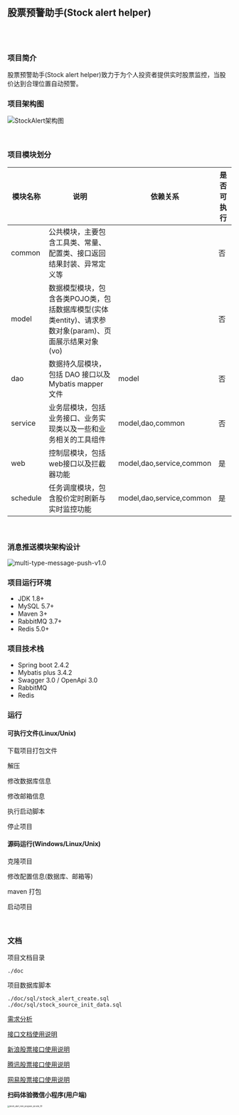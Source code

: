 ## 股票预警助手(Stock alert helper)  


​    
​    
### 项目简介  

股票预警助手(Stock alert helper)致力于为个人投资者提供实时股票监控，当股价达到合理位置自动预警。  

### 项目架构图  

![StockAlert架构图](https://cdn.jsdelivr.net/gh/Flying9001/images/pic/20210707112248.jpg)

​     

### 项目模块划分  

| 模块名称 | 说明                                                         | 依赖关系                 | 是否可执行 |
| -------- | ------------------------------------------------------------ | ------------------------ | ---------- |
| common   | 公共模块，主要包含工具类、常量、配置类、接口返回结果封装、异常定义等 |                          | 否         |
| model    | 数据模型模块，包含各类POJO类，包括数据库模型(实体类entity)、请求参数对象(param)、页面展示结果对象(vo) |                          | 否         |
| dao      | 数据持久层模块，包括 DAO 接口以及 Mybatis mapper 文件        | model                    | 否         |
| service  | 业务层模块，包括业务接口、业务实现类以及一些和业务相关的工具组件 | model,dao,common         | 否         |
| web      | 控制层模块，包括web接口以及拦截器功能                        | model,dao,service,common | 是         |
| schedule | 任务调度模块，包含股价定时刷新与实时监控功能                 | model,dao,service,common | 是         |

​    

### 消息推送模块架构设计

![multi-type-message-push-v1.0](https://cdn.jsdelivr.net/gh/Flying9001/images/pic2023/multi-type-message-push-v1.0.jpg)



### 项目运行环境  

- JDK 1.8+  
- MySQL 5.7+  
- Maven 3+  
- RabbitMQ 3.7+  
- Redis 5.0+  



### 项目技术栈  

- Spring boot 2.4.2  
- Mybatis plus 3.4.2  
- Swagger 3.0 / OpenApi 3.0  
- RabbitMQ  
- Redis  



### 运行  

#### 可执行文件(Linux/Unix)  

下载项目打包文件  

解压  

修改数据库信息  

修改邮箱信息  

执行启动脚本  

停止项目  



#### 源码运行(Windows/Linux/Unix)  

克隆项目  

修改配置信息(数据库、邮箱等)  

maven 打包  

启动项目  

​    

### 文档  

项目文档目录  

```
./doc
```

项目数据库脚本  

```
./doc/sql/stock_alert_create.sql
./doc/sql/stock_source_init_data.sql
```

[需求分析](./doc/requirement_analysis.md)  

[接口文档使用说明](./doc/api_docs.md "./doc/api_docs.md")  

[新浪股票接口使用说明](./doc/stock_api_sina.md "./doc/stock_api_sina.md")  

[腾讯股票接口使用说明](./doc/stock_api_tencent.md "./doc/stock_api_tencent.md")  

[网易股票接口使用说明](./doc/stock_api_netease.md "./doc/stock_api_netease.md")  

**扫码体验微信小程序(用户端)**

<img src="https://cdn.jsdelivr.net/gh/Flying9001/images/pic2023/stock_alert_mini_program_qrcode_30.jpg" alt="stock_alert_mini_program_qrcode_30" style="zoom:30%;" />





